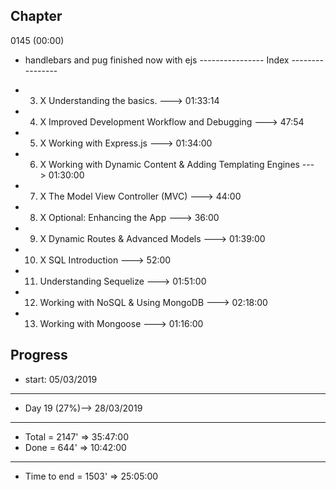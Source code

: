Chapter
----------------
0145 (00:00)
- handlebars and pug finished now with ejs
---------------- Index ----------------

- 3.  X Understanding the basics. ---> 01:33:14 
- 4.  X Improved Development Workflow and Debugging ---> 47:54
- 5.  X Working with Express.js ---> 01:34:00
- 6.  X Working with Dynamic Content & Adding Templating Engines ---> 01:30:00
- 7.  X The Model View Controller (MVC) ---> 44:00
- 8.  X Optional: Enhancing the App ---> 36:00
- 9.  X Dynamic Routes & Advanced Models ---> 01:39:00
- 10. X SQL Introduction ---> 52:00
- 11. Understanding Sequelize ---> 01:51:00
- 12. Working with NoSQL & Using MongoDB ---> 02:18:00
- 13. Working with Mongoose ---> 01:16:00

Progress 
----------------
- start: 05/03/2019
----------------
- Day 19 (27%)--> 28/03/2019 
-------------
- Total = 2147' => 35:47:00
- Done = 644' => 10:42:00 
-------------
- Time to end = 1503' => 25:05:00 